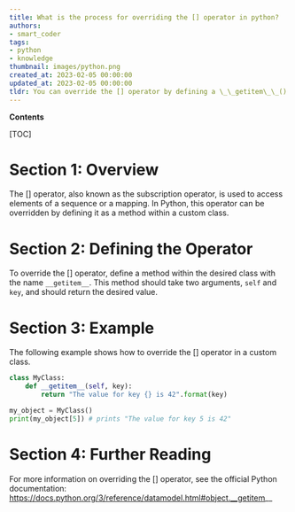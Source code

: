 ```yaml
---
title: What is the process for overriding the [] operator in python?
authors:
- smart_coder
tags:
- python
- knowledge
thumbnail: images/python.png
created_at: 2023-02-05 00:00:00
updated_at: 2023-02-05 00:00:00
tldr: You can override the [] operator by defining a \_\_getitem\_\_() method in the class.
---
```


**Contents**

[TOC]

# Section 1: Overview

The [] operator, also known as the subscription operator, is used to access elements of a sequence or a mapping. In Python, this operator can be overridden by defining it as a method within a custom class.

# Section 2: Defining the Operator

To override the [] operator, define a method within the desired class with the name `__getitem__`. This method should take two arguments, `self` and `key`, and should return the desired value.

# Section 3: Example

The following example shows how to override the [] operator in a custom class.

```python
class MyClass:
    def __getitem__(self, key):
        return "The value for key {} is 42".format(key)

my_object = MyClass()
print(my_object[5]) # prints "The value for key 5 is 42"
```

# Section 4: Further Reading

For more information on overriding the [] operator, see the official Python documentation: https://docs.python.org/3/reference/datamodel.html#object.__getitem__
